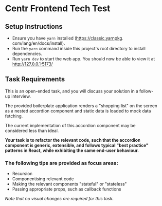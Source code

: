 # Centr Frontend Tech Test

## Setup Instructions

- Ensure you have `yarn` installed (https://classic.yarnpkg.
  com/lang/en/docs/install).
- Run the `yarn` command inside this project's root directory to install
  dependencies.
- Run `yarn dev` to start the web app. You should now be able to view it at
  http://127.0.0.1:5173/

## Task Requirements

This is an open-ended task, and you will discuss your solution in a follow-up
interview.

The provided boilerplate application renders a
"shopping list" on the screen as a nested accordion component and static
data is loaded to mock data fetching.

The current implementation of this accordion component may be considered
less than ideal.

**Your task is to refactor the relevant code, such that the
accordion component is generic, extensible, and follows typical "best
practice" patterns in React, while exhibiting the same end-user behaviour.**

### The following tips are provided as focus areas:

- Recursion
- Componentising relevant code
- Making the relevant components "stateful" or "stateless"
- Passing appropriate props, such as callback functions

_Note that no visual changes are required for this task._
